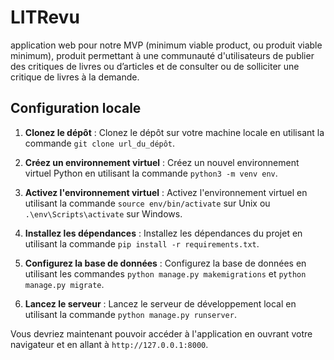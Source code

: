 # LITRevu
 application web pour notre MVP (minimum viable product, ou produit viable minimum),  produit permettant à une communauté d'utilisateurs de publier des critiques de livres ou d’articles et de consulter ou de solliciter une critique de livres à la demande.
## Configuration locale

1. **Clonez le dépôt** : Clonez le dépôt sur votre machine locale en utilisant la commande `git clone url_du_dépôt`.

2. **Créez un environnement virtuel** : Créez un nouvel environnement virtuel Python en utilisant la commande `python3 -m venv env`.

3. **Activez l'environnement virtuel** : Activez l'environnement virtuel en utilisant la commande `source env/bin/activate` sur Unix ou `.\env\Scripts\activate` sur Windows.

4. **Installez les dépendances** : Installez les dépendances du projet en utilisant la commande `pip install -r requirements.txt`.

5. **Configurez la base de données** : Configurez la base de données en utilisant les commandes `python manage.py makemigrations` et `python manage.py migrate`.

6. **Lancez le serveur** : Lancez le serveur de développement local en utilisant la commande `python manage.py runserver`.

Vous devriez maintenant pouvoir accéder à l'application en ouvrant votre navigateur et en allant à `http://127.0.0.1:8000`.
